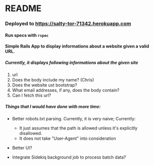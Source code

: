 # README
### Deployed to https://salty-tor-71342.herokuapp.com
#### Run specs with `rspec`

#### Simple Rails App to display informations about a website given a valid URL.
##### Currently, it displays following informations about the given site

1. url
2. Does the body include my name? (Chris)
3. Does the website ust bootstrap?
4. What email addresses, if any, does the body contain?
5. Can I fetch this url?



##### Things that I would have done with more time:

* Better robots.txt parsing. Currently, it is very naive; Currently:
  * It just assumes that the path is allowed unless it's explicitly disallowed.
  * It does not take "User-Agent" into consideration
  
* Better UI?

* Integrate Sidekiq background job to process batch data?
